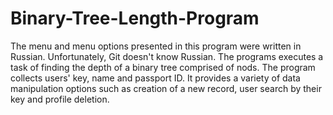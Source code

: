 # Binary-Tree-Length-Program

The menu and menu options presented in this program were written in Russian. Unfortunately, Git doesn't know Russian.
The programs executes a task of finding the depth of a binary tree comprised of nods. The program collects users' key, name and passport ID. 
It provides a variety of data manipulation options such as creation of a new record, user search by their key and profile deletion.
